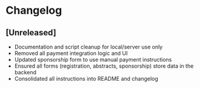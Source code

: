 # Changelog

## [Unreleased]
- Documentation and script cleanup for local/server use only
- Removed all payment integration logic and UI
- Updated sponsorship form to use manual payment instructions
- Ensured all forms (registration, abstracts, sponsorship) store data in the backend
- Consolidated all instructions into README and changelog

